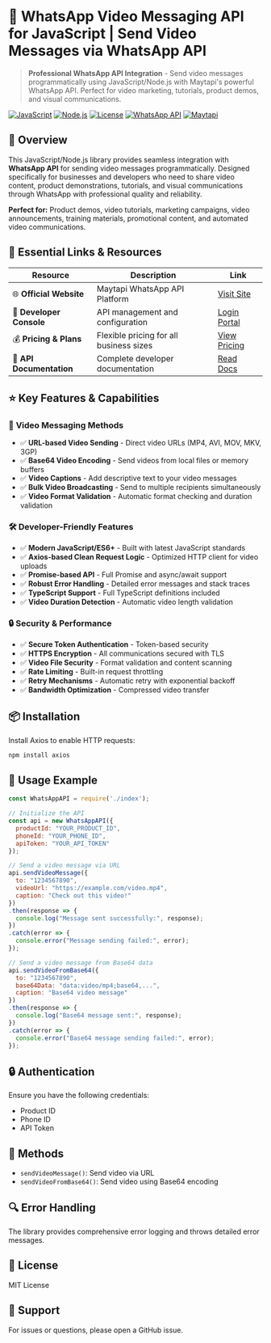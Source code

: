 # 🎥 WhatsApp Video Messaging API for JavaScript | Send Video Messages via WhatsApp API

> **Professional WhatsApp API Integration** - Send video messages programmatically using JavaScript/Node.js with Maytapi's powerful WhatsApp API. Perfect for video marketing, tutorials, product demos, and visual communications.

[![JavaScript](https://img.shields.io/badge/JavaScript-ES6%2B-yellow.svg)](https://developer.mozilla.org/en-US/docs/Web/JavaScript)
[![Node.js](https://img.shields.io/badge/Node.js-16%2B-green.svg)](https://nodejs.org/)
[![License](https://img.shields.io/badge/License-MIT-blue.svg)](LICENSE)
[![WhatsApp API](https://img.shields.io/badge/WhatsApp-API-25D366.svg)](https://maytapi.com/)
[![Maytapi](https://img.shields.io/badge/Powered%20by-Maytapi-orange.svg)](https://maytapi.com/)

## 🌟 Overview

This JavaScript/Node.js library provides seamless integration with **WhatsApp API** for sending video messages programmatically. Designed specifically for businesses and developers who need to share video content, product demonstrations, tutorials, and visual communications through WhatsApp with professional quality and reliability.

**Perfect for:** Product demos, video tutorials, marketing campaigns, video announcements, training materials, promotional content, and automated video communications.

## 🔗 Essential Links & Resources

| Resource | Description | Link |
|----------|-------------|------|
| 🌐 **Official Website** | Maytapi WhatsApp API Platform | [Visit Site](https://maytapi.com/) |
| 🔐 **Developer Console** | API management and configuration | [Login Portal](https://console.maytapi.com/login) |
| 💰 **Pricing & Plans** | Flexible pricing for all business sizes | [View Pricing](https://maytapi.com/whatsapp-api-pricing) |
| 📖 **API Documentation** | Complete developer documentation | [Read Docs](https://maytapi.com/whatsapp-api-documentation) |

## ⭐ Key Features & Capabilities

### 🎥 **Video Messaging Methods**
- ✅ **URL-based Video Sending** - Direct video URLs (MP4, AVI, MOV, MKV, 3GP)
- ✅ **Base64 Video Encoding** - Send videos from local files or memory buffers
- ✅ **Video Captions** - Add descriptive text to your video messages
- ✅ **Bulk Video Broadcasting** - Send to multiple recipients simultaneously
- ✅ **Video Format Validation** - Automatic format checking and duration validation

### 🛠️ **Developer-Friendly Features**
- ✅ **Modern JavaScript/ES6+** - Built with latest JavaScript standards
- ✅ **Axios-based Clean Request Logic** - Optimized HTTP client for video uploads
- ✅ **Promise-based API** - Full Promise and async/await support
- ✅ **Robust Error Handling** - Detailed error messages and stack traces
- ✅ **TypeScript Support** - Full TypeScript definitions included
- ✅ **Video Duration Detection** - Automatic video length validation

### 🔒 **Security & Performance**
- ✅ **Secure Token Authentication** - Token-based security
- ✅ **HTTPS Encryption** - All communications secured with TLS
- ✅ **Video File Security** - Format validation and content scanning
- ✅ **Rate Limiting** - Built-in request throttling
- ✅ **Retry Mechanisms** - Automatic retry with exponential backoff
- ✅ **Bandwidth Optimization** - Compressed video transfer

## 📦 Installation  
Install Axios to enable HTTP requests:

```bash
npm install axios
```
## 🔧 Usage Example
```javascript
const WhatsAppAPI = require('./index');

// Initialize the API
const api = new WhatsAppAPI({
  productId: "YOUR_PRODUCT_ID",
  phoneId: "YOUR_PHONE_ID",
  apiToken: "YOUR_API_TOKEN"
});

// Send a video message via URL
api.sendVideoMessage({
  to: "1234567890",
  videoUrl: "https://example.com/video.mp4",
  caption: "Check out this video!"
})
.then(response => {
  console.log("Message sent successfully:", response);
})
.catch(error => {
  console.error("Message sending failed:", error);
});

// Send a video message from Base64 data
api.sendVideoFromBase64({
  to: "1234567890",
  base64Data: "data:video/mp4;base64,...",
  caption: "Base64 video message"
})
.then(response => {
  console.log("Base64 message sent:", response);
})
.catch(error => {
  console.error("Base64 message sending failed:", error);
});
```
## 🔒 Authentication  
Ensure you have the following credentials:  
- Product ID  
- Phone ID  
- API Token

## 📝 Methods  
- `sendVideoMessage()`: Send video via URL  
- `sendVideoFromBase64()`: Send video using Base64 encoding

## 🔍 Error Handling  
The library provides comprehensive error logging and throws detailed error messages.

## 📜 License  
MIT License

## 🤝 Support  
For issues or questions, please open a GitHub issue.
